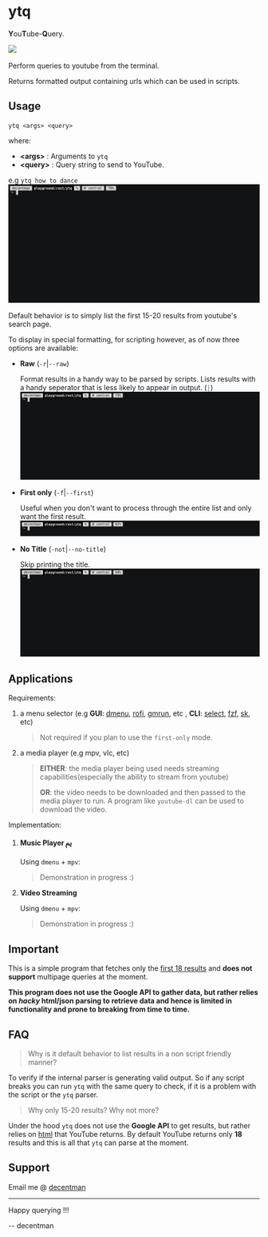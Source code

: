 # ytq
**Y**ou**T**ube-**Q**uery.

![](https://img.shields.io/badge/crates.io-0.1.0-green)

Perform queries to youtube from the terminal.

Returns formatted output containing urls which can be used in scripts.

## Usage
```
ytq <args> <query>
```
where:
	
- **\<args\>** : Arguments to `ytq`
- **\<query\>** : Query string to send to YouTube.

e.g ```ytq how to dance```
	![alt text](scr/demo.gif)
<!-- attach a gif of default behaviour in action -->
Default behavior is to simply list the first 15-20 results from youtube's search page.

To display in special formatting, for scripting however, as of now three options are available:
- **Raw** (`-r`|`--raw`)

	Format results in a handy way to be parsed by scripts. Lists results with a handy seperator that is less likely to appear in output. (`┊`)
	![alt text](scr/raw.gif)
	<!-- attach a gif of raw-mode in action -->

- **First only** (`-f`|`--first`)

	Useful when you don't want to process through the entire list and only want the first result.
	![alt text](scr/first.gif)
	<!-- attach a gif of first-only in action -->

- **No Title** (`-not`|`--no-title`)

	Skip printing the title.
	![alt text](scr/notitle.gif)
	<!-- attach a gif of no-title in action -->

## Applications

Requirements:
1. a menu selector (e.g **GUI**: <u>dmenu</u>, <u>rofi</u>, <u>gmrun</u>, etc , **CLI**: <u>select</u>, <u>fzf</u>, <u>sk</u>, etc)
	> Not required if you plan to use the `first-only` mode.
2. a media player (e.g mpv, vlc, etc) 
	> **EITHER**: the media player being used needs streaming capabilities(especially the ability to stream from youtube)
	> 
	> **OR**: the video needs to be downloaded and then passed to the media player to run. 
	> A program like `youtube-dl` can be used to download the video.

Implementation:
1. **Music Player ﱘ**

	Using `dmenu` + `mpv`:
	> Demonstration in progress :)
	<!-- attach a gif of music player in action -->

2. **Video Streaming**

	Using `dmenu` + `mpv`:
	> Demonstration in progress :)
	<!-- attach a gif of video streaming in action -->

## Important

This is a simple program that fetches only the <u>first 18 results</u>
and **does not support** multipage queries at the moment.

**This program does not use the Google API to gather data, but rather relies on
_hacky_ html/json parsing to retrieve data and hence is limited in functionality and prone 
to breaking from time to time.**

## FAQ

> Why is it default behavior to list results in a non script friendly manner?

To verify if the internal parser is generating valid output.
So if any script breaks you can run `ytq` with the same query to check,
if it is a problem with the script or the `ytq` parser.

> Why only 15-20 results? Why not more?

Under the hood `ytq` does not use the **Google API** to get results, but rather relies on <u>html</u> that YouTube returns.
By default YouTube returns only **18** results and this is all that `ytq` can parse at the moment.

## Support
Email me @ [decentman](77405159+decent-man@users.noreply.github.com)

---
Happy querying !!!

-- decentman
